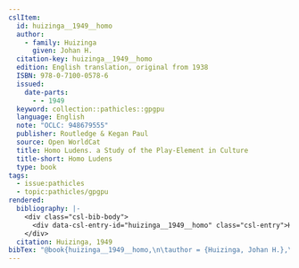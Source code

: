 ```yaml
---
cslItem:
  id: huizinga__1949__homo
  author:
    - family: Huizinga
      given: Johan H.
  citation-key: huizinga__1949__homo
  edition: English translation, original from 1938
  ISBN: 978-0-7100-0578-6
  issued:
    date-parts:
      - - 1949
  keyword: collection::pathicles::gpgpu
  language: English
  note: "OCLC: 948679555"
  publisher: Routledge & Kegan Paul
  source: Open WorldCat
  title: Homo Ludens. a Study of the Play-Element in Culture
  title-short: Homo Ludens
  type: book
tags:
  - issue:pathicles
  - topic:pathicles/gpgpu
rendered:
  bibliography: |-
    <div class="csl-bib-body">
      <div data-csl-entry-id="huizinga__1949__homo" class="csl-entry">Huizinga, J.H. 1949 <i>Homo Ludens. a Study of the Play-Element in Culture</i>. English translation, original from 1938. Routledge &#38; Kegan Paul.</div>
    </div>
  citation: Huizinga, 1949
bibTex: "@book{huizinga__1949__homo,\n\tauthor = {Huizinga, Johan H.},\n\tedition = {English translation, original from 1938},\n\tyear = {1949},\n\tnote = {OCLC: 948679555},\n\tpublisher = {Routledge & Kegan Paul},\n\ttitle = {Homo {Ludens}. a {Study} of the {Play}-{Element} in {Culture}},\n}\n\n"
---
```

